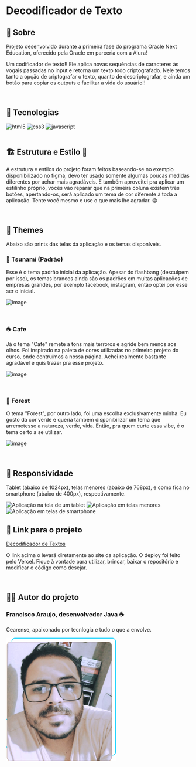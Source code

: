 <h1>Decodificador de Texto</h1>

<h2>📃 Sobre</h2>
<p>Projeto desenvolvido durante a primeira fase do programa Oracle Next Education, oferecido pela Oracle em parceria com a Alura!</p>
<p>Um codificador de texto!! Ele aplica novas sequências de caracteres às vogais passadas no input e retorna um texto todo criptografado. Nele temos tanto a opção de criptografar o texto, quanto de descriptografar, e ainda um botão para copiar os outputs e facilitar a vida do usuário!!</p>

<br>

## 🚀 Tecnologias

<div>
  <img alt="html5" src="https://img.shields.io/badge/HTML5-E34F26?style=for-the-badge&logo=html5&logoColor=white" />
  <img alt="css3" src="https://img.shields.io/badge/CSS3-1572B6?style=for-the-badge&logo=css3&logoColor=white" />
  <img alt="javascript" src="https://img.shields.io/badge/JavaScript-F7DF1E?style=for-the-badge&logo=javascript&logoColor=black" />
</div>

<br>

<h2>🏗 Estrutura e Estilo 📿</h2>
<p>A estrutura e estilos do projeto foram feitos baseando-se no exemplo disponibilizado no figma, devo ter usado somente algumas poucas medidas diferentes por achar mais agradáveis. E também aproveitei pra aplicar um estilinho próprio, vocês vão reparar que na primeira coluna existem três botões, apertando-os, será aplicado um tema de cor diferente à toda a aplicação. Tente você mesmo e use o que mais lhe agradar. 😁</p>

<br>

<h2>🎨 Themes</h2>
<p>Abaixo são prints das telas da aplicação e os temas disponíveis.</p>

<h3>🌊 Tsunami (Padrão)</h3>
<p>Esse é o tema padrão inicial da aplicação. Apesar do flashbang (desculpem por isso), os temas brancos ainda são os padrões em muitas aplicações de empresas grandes, por exemplo facebook, instagram, então optei por esse ser o inicial.</p>

![image](https://github.com/FranciscoAraujo95/decodificador-de-texto-alura-oracle/assets/89553117/2cc668fc-859b-480a-bb4d-5949fcf5fbef)

<br>
<h3>☕ Cafe</h3>
<p>Já o tema "Cafe" remete a tons mais terroros e agride bem menos aos olhos. Foi inspirado na paleta de cores utilizadas no primeiro projeto do curso, onde contruímos a nossa página. Achei realmente bastante agradável e quis trazer pra esse projeto.</p>

![image](https://github.com/FranciscoAraujo95/decodificador-de-texto-alura-oracle/assets/89553117/18105cc2-f9b3-4c9b-95d3-6bb298381b30)

<br>
<h3>🌲 Forest</h3>
<p>O tema "Forest", por outro lado, foi uma escolha exclusivamente minha. Eu gosto da cor verde e queria também disponibilizar um tema que arremetesse a natureza, verde, vida. Então, pra quem curte essa vibe, é o tema certo a se utilizar. </p>

![image](https://github.com/FranciscoAraujo95/decodificador-de-texto-alura-oracle/assets/89553117/339a4e26-63a3-41b0-bebe-b99673d95297)

<br>
<h2>📱 Responsividade</h2>
<p>Tablet (abaixo de 1024px), telas menores (abaixo de 768px), e como fica no smartphone (abaixo de 400px), respectivamente.</p>

<img src="https://github.com/FranciscoAraujo95/decodificador-de-texto-alura-oracle/assets/89553117/1d5c61e2-3c35-4237-ae23-b7385810567b" alt="Aplicação na tela de um tablet" width="260"/>
<img src="https://github.com/FranciscoAraujo95/decodificador-de-texto-alura-oracle/assets/89553117/dd522139-6962-4f9d-ab03-0f823d6e22e5" alt="Aplicação em telas menores" width="250"/>
<img src="https://github.com/FranciscoAraujo95/decodificador-de-texto-alura-oracle/assets/89553117/2c6e2a0b-f919-450c-a9d5-08add85debdb" alt="Aplicação em telas de smartphone" width="210"/>

<br>
<h2>🔗 Link para o projeto</h2>
<p><a href="https://decodificador-de-texto-alura-oracle-francisco-araujo.vercel.app/" target="self">Decodificador de Textos</a></p>
<p>O link acima o levará diretamente ao site da aplicação. O deploy foi feito pelo Vercel. Fique à vontade para utilizar, brincar, baixar o repositório e modificar o código como desejar.</p>

<br>
<h2>👨‍💻 Autor do projeto</h2>
<h3 class="title" >Francisco Araujo, desenvolvedor Java ☕</h3>
<p>Cearense, apaixonado por tecnlogia e tudo o que a envolve. </p>
<img class="perfil" src="./assets/pf.png" alt="Foto de perfil do autor do projeto" width="300"/>
